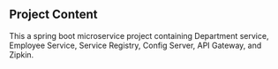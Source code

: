 ##  Project Content
This a spring boot microservice project containing Department service, Employee Service, Service Registry, Config Server, API Gateway, and Zipkin.

